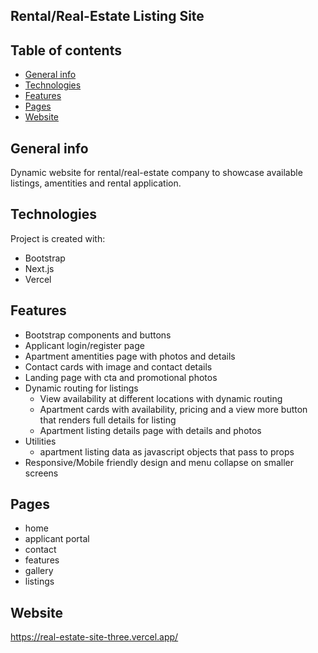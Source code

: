 ## Rental/Real-Estate Listing Site
## Table of contents
* [General info](#general-info)
* [Technologies](#technologies)
* [Features](#features)
* [Pages](#pages)
* [Website](#website)

## General info
Dynamic website for rental/real-estate company to showcase available listings, amentities and rental application.
	
## Technologies
Project is created with:
* Bootstrap
* Next.js
* Vercel

## Features
* Bootstrap components and buttons
* Applicant login/register page
* Apartment amentities page with photos and details
* Contact cards with image and contact details
* Landing page with cta and promotional photos
* Dynamic routing for listings
  - View availability at different locations with dynamic routing
  - Apartment cards with availability, pricing and a view more button that renders full details for listing
  - Apartment listing details page with details and photos
* Utilities
  - apartment listing data as javascript objects that pass to props
* Responsive/Mobile friendly design and menu collapse on smaller screens

## Pages
* home
* applicant portal
* contact
* features
* gallery
* listings

## Website
https://real-estate-site-three.vercel.app/
